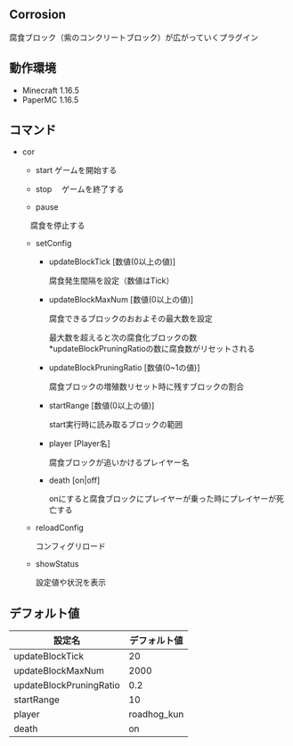 ## Corrosion
腐食ブロック（紫のコンクリートブロック）が広がっていくプラグイン

 ## 動作環境
- Minecraft 1.16.5
- PaperMC 1.16.5

## コマンド

- cor
  - start
    ゲームを開始する
    
  - stop
  　ゲームを終了する
  
  - pause
  
  　腐食を停止する
  　
  - setConfig 
  
     - updateBlockTick [数値(0以上の値)]
  
        腐食発生間隔を設定（数値はTick）
  
     - updateBlockMaxNum [数値(0以上の値)]
  
        腐食できるブロックのおおよその最大数を設定  
  
        最大数を超えると次の腐食化ブロックの数*updateBlockPruningRatioの数に腐食数がリセットされる
  
     - updateBlockPruningRatio [数値(0~1の値)]
  
        腐食ブロックの増殖数リセット時に残すブロックの割合
  
     - startRange [数値(0以上の値)]
  
        start実行時に読み取るブロックの範囲
  
     - player [Player名]
  
        腐食ブロックが追いかけるプレイヤー名
  
     - death [on|off]
  
        onにすると腐食ブロックにプレイヤーが乗った時にプレイヤーが死亡する
  
  - reloadConfig
  
     コンフィグリロード
  
  - showStatus
  
     設定値や状況を表示

## デフォルト値

| 設定名                  | デフォルト値 |
| ----------------------- | ------------ |
| updateBlockTick         | 20           |
| updateBlockMaxNum       | 2000         |
| updateBlockPruningRatio | 0.2          |
| startRange              | 10           |
| player                  | roadhog_kun  |
| death                   | on           |

